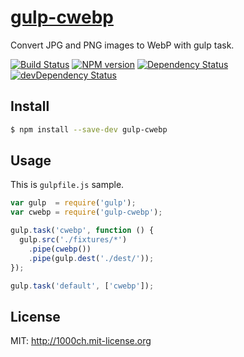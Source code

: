 # [gulp-cwebp](https://www.npmjs.org/package/gulp-cwebp)

Convert JPG and PNG images to WebP with gulp task.

[![Build Status](https://travis-ci.org/1000ch/gulp-cwebp.svg?branch=master)](https://travis-ci.org/1000ch/gulp-cwebp)
[![NPM version](https://badge.fury.io/js/gulp-cwebp.svg)](http://badge.fury.io/js/gulp-cwebp)
[![Dependency Status](https://david-dm.org/1000ch/gulp-cwebp.svg)](https://david-dm.org/1000ch/gulp-cwebp)
[![devDependency Status](https://david-dm.org/1000ch/gulp-cwebp/dev-status.svg)](https://david-dm.org/1000ch/gulp-cwebp#info=devDependencies)

## Install

```sh
$ npm install --save-dev gulp-cwebp
```

## Usage

This is `gulpfile.js` sample.

```js
var gulp  = require('gulp');
var cwebp = require('gulp-cwebp');

gulp.task('cwebp', function () {
  gulp.src('./fixtures/*')
    .pipe(cwebp())
    .pipe(gulp.dest('./dest/'));
});

gulp.task('default', ['cwebp']);
```

## License

MIT: http://1000ch.mit-license.org
